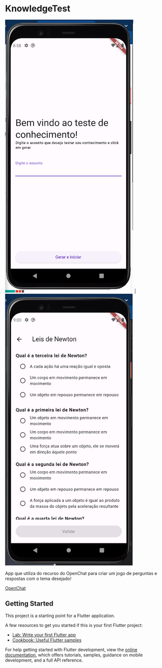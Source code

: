# KnowledgeTest


 ![](https://raw.githubusercontent.com/RafaelBarbosatec/knowledge_test/main/imgs/print1.png)   | ![](https://raw.githubusercontent.com/RafaelBarbosatec/knowledge_test/main/imgs/print2.png)


App que utiliza do recurso do OpenChat para criar um jogo de perguntas e respostas com o tema desejado!

[OpenChat](https://openchat.team/)

## Getting Started

This project is a starting point for a Flutter application.

A few resources to get you started if this is your first Flutter project:

- [Lab: Write your first Flutter app](https://docs.flutter.dev/get-started/codelab)
- [Cookbook: Useful Flutter samples](https://docs.flutter.dev/cookbook)

For help getting started with Flutter development, view the
[online documentation](https://docs.flutter.dev/), which offers tutorials,
samples, guidance on mobile development, and a full API reference.
